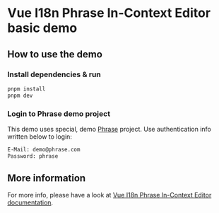 # Vue I18n Phrase In-Context Editor basic demo

## How to use the demo

### Install dependencies & run

```bash
pnpm install
pnpm dev
```

### Login to Phrase demo project

This demo uses special, demo [Phrase](https://phrase.com) project. Use authentication info written below to login:

```bash
E-Mail: demo@phrase.com
Password: phrase
```

## More information

For more info, please have a look at [Vue I18n Phrase In-Context Editor documentation](https://phrase.github.io/vue-i18n-phrase-in-context-editor).
